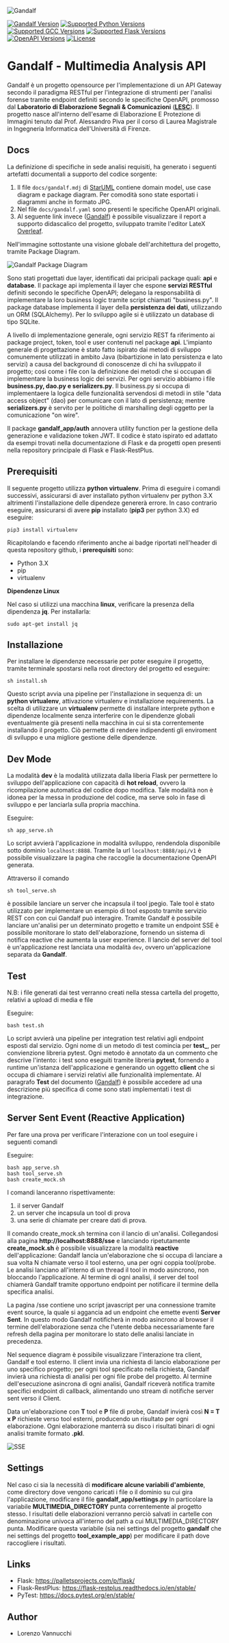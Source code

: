 ![Gandalf](docs/logo.png)

[![Gandalf Version](https://img.shields.io/badge/Gandalf-v1.0-f2f2f2?style=for-the-badge)](/)
[![Supported Python Versions](https://img.shields.io/badge/Python-3.6.9-green?logo=python&style=for-the-badge)](/)
[![Supported GCC Versions](https://img.shields.io/badge/GCC-4.2.1-orange?style=for-the-badge)](/)
[![Supported Flask Versions](https://img.shields.io/badge/Flask-0.9.2-blue?logo=flask&style=for-the-badge)](/)
[![OpenAPI Versions](https://img.shields.io/badge/OpenAPI-3.0.3-yellow?&style=for-the-badge)](/)
[![License](https://img.shields.io/badge/License-Apache--2.0-red?logo=apache&style=for-the-badge)](/)

# Gandalf - Multimedia Analysis API

Gandalf è un progetto opensource per l'implementazione di un API Gateway secondo il paradigma RESTful per l'integrazione di strumenti per l'analisi forense tramite endpoint definiti secondo 
le specifiche OpenAPI, promosso dal **Laboratorio di Elaborazione Segnali  & Comunicazioni** ([**LESC**](https://lesc.dinfo.unifi.it/it)).
Il progetto nasce all'interno dell'esame di Elaborazione E Protezione di Immagini tenuto dal Prof. Alessandro Piva per il corso di Laurea Magistrale in Ingegneria Informatica dell'Università di Firenze.

Docs
----------

La definizione di specifiche in sede analisi requisiti, ha generato i seguenti artefatti documentali a supporto del codice sorgente:

1) Il file `docs/gandalf.mdj` di [StarUML](https://staruml.io/) contiene domain model, use case diagram e package diagram. Per comodità sono state esportati i diagrammi anche in formato JPG.
2) Nel file `docs/gandalf.yaml` sono presenti le specifiche OpenAPI originali.
3) Al seguente link invece ([Gandalf](https://www.overleaf.com/read/kmzwgwkschkc)) è possibile visualizzare il report a supporto didascalico del progetto, sviluppato tramite l'editor LateX [Overleaf](https://www.overleaf.com/).

Nell'immagine sottostante una visione globale dell'architettura del progetto, tramite Package Diagram.

![Gandalf Package Diagram](docs/GandalfPackageDiagram.png)

Sono stati progettati due layer, identificati dai pricipali package quali: **api** e **database**. Il package api implementa il layer che espone **servizi RESTful** definiti secondo le specifiche OpenAPI; delegano 
la responsabilità di implementare la loro business logic tramite script chiamati "business.py". Il package database implementa il layer della **persistenza dei dati**, utilizzando
un ORM (SQLAlchemy). Per lo sviluppo agile si è utilizzato un database di tipo SQLite.

A livello di implementazione generale, ogni servizio REST fa riferimento ai package project, token, tool e user contenuti nel package **api**. L'impianto generale di progettazione
è stato fatto ispirato dai metodi di sviluppo comunemente utilizzati in ambito Java (bibartizione in lato persistenza e lato servizi) a causa del background di conoscenze di chi ha sviluppato il progetto; così come i file con la definizione dei metodi
che si occupan di implementare la business logic dei servizi. Per ogni servizio abbiamo i file **business.py, dao.py e serializers.py**. Il business.py si occupa di implementaere la logica delle funzionalità
servendosi di metodi in stile "data access object" (dao) per comunicare con il lato di persistenza; mentre **serializers.py** è servito per le politiche di marshalling degli oggetto per la comunicazione "on wire".

Il package **gandalf_app/auth** annovera utility function per la gestione della generazione e validazione token JWT. Il codice è stato ispirato ed adattato da esempi trovati nella documentazione 
di Flask e da progetti open presenti nella repository principale di Flask e Flask-RestPlus.

Prerequisiti
----------

Il seguente progetto utilizza **python virtualenv**. Prima di eseguire i comandi successivi, assicurarsi di aver installato python virtualenv per python 3.X altrimenti l'installazione delle dipendeze genererà errore.
In caso contrario eseguire, assicurarsi di avere **pip** installato (**pip3** per python 3.X) ed eseguire:

`pip3 install virtualenv`

Ricapitolando e facendo riferimento anche ai badge riportati nell'header di questa repository github, i **prerequisiti** sono:

* Python 3.X 
* pip
* virtualenv

**Dipendenze Linux**

Nel caso si utilizzi una macchina **linux**, verificare la presenza della dipendenza **jq**. Per installarla:

`sudo apt-get install jq`


Installazione
----------

Per installare le dipendenze necessarie per poter eseguire il progetto, tramite terminale spostarsi nella root directory del progetto ed eseguire:

    sh install.sh
    
Questo script avvia una pipeline per l'installazione in sequenza di: un **python virtualenv**, attivazione virtualenv e installazione requirements.
La scelta di utilizzare un **virtualenv** permette di installare interprete python  e dipendenze localmente senza interferire con le dipendenze globali eventualmente già presenti
nella macchina in cui si sta correntemente installando il progetto. Ciò permette di rendere indipendenti gli enviroment di sviluppo e una migliore
gestione delle dipendenze.
    
    
Dev Mode
----------

La modalità **dev** è la modalità utilizzata dalla liberia Flask per permettere lo sviluppo dell'applicazione con capacità di 
**hot reload**, ovvero la ricompilazione automatica del codice dopo modifica. Tale modalità non è idonea per la messa in produzione del codice,
ma serve solo in fase di sviluppo e per lanciarla sulla propria macchina.

Eseguire:

    sh app_serve.sh
    
Lo script avvierà l'applicazione in modalità sviluppo, rendendola disponibile sotto dominio `localhost:8888`. Tramite la url `localhost:8888/api/v1` è possibile visualizzare la pagina che raccoglie la documentazione OpenAPI generata.

Attraverso il comando

    sh tool_serve.sh
    
è possibile lanciare un server che incapsula il tool jpegio. Tale tool è stato utilizzato per implementare un esempio di tool esposto tramite servizio REST con con cui Gandalf può interagire.
Tramite Gandalf è possibile lanciare un'analisi per un determinato progetto e tramite un endpoint SSE è possibile monitorare lo stato dell'elaborazione, fornendo un sistema di notifica reactive che aumenta
la user experience.
Il lancio del server del tool è un'applicazione rest lanciata una modalità `dev`, ovvero un'applicazione separata da **Gandalf**.

Test
----------

N.B: i file generati dai test verranno creati nella stessa cartella del progetto, relativi a upload di media e file

Eseguire:

    bash test.sh
    
Lo script avvierà una pipeline per integration test relativi agli endpoint esposti dal servizio. Ogni nome di un metodo di test comincia per **test_**, per convienzione libreria pytest.
Ogni metodo è annotato da un commento che descrive l'intento: i test sono eseguiti tramite libreria **pytest**, fornendo a runtime un'istanza dell'applicazione e generando
un oggetto **client** che si occupa di chiamare i servizi relativi alle funzionalità implementate. Al paragrafo **Test** del documento ([Gandalf](https://www.overleaf.com/read/kmzwgwkschkc)) è possibile accedere ad una descrizione 
più specifica di come sono stati implementati i test di integrazione.

Server Sent Event (Reactive Application)
----------

Per fare una prova per verificare l'interazione con un tool eseguire i seguenti comandi 

Eseguire:

    bash app_serve.sh
    bash tool_serve.sh
    bash create_mock.sh
    
I comandi lanceranno rispettivamente:

1) il server Gandalf
2) un server che incapsula un tool di prova
3) una serie di chiamate per creare dati di prova.

Il comando create_mock.sh termina con il lancio di un'analisi. Collegandosi alla pagina **http://localhost:8888/sse** e lanciando ripetutamente **create_mock.sh** è possibile 
visualizzare la modalità **reactive** dell'applicazione: Gandalf lancia un'elaborazione che si occupa di lanciare a sua volta N chiamate verso il tool esterno,
una per ogni coppia tool/probe. Le analisi lanciano all'interno di un thread il tool 
in modo asincrono, non bloccando l'applicazione. Al termine di ogni analisi, il server del tool chiamerà Gandalf tramite opportuno endpoint per 
notificare il termine della specifica analisi. 

La pagina /sse contiene uno script javascript per una connessione tramite event source, la quale si aggancia ad un 
endpoint che emette eventi **Server Sent**. In questo modo Gandalf notificherà in modo asincrono al browser il termine dell'elaborazione senza che l'utente 
debba necessariamente fare refresh della pagina per monitorare lo stato delle analisi lanciate in precedenza.

Nel sequence diagram è possibile visualizzare l'interazione tra client, Gandalf e tool esterno. Il client invia una richiesta di lancio elaborazione per uno specifico progetto;
per ogni tool specificato nella richiesta, Gandalf invierà una richiesta di analisi per ogni file probe del progetto. Al termine dell'esecuzione asincrona di ogni analisi, Gandalf riceverà notifica tramite specifici endpoint di callback, alimentando
uno stream di notifiche server sent verso il Client.

Data un'elaborazione con **T** tool e **P** file di probe, Gandalf invierà così **N = T x P** richieste verso tool esterni, producendo un risultato per ogni elaborazione. Ogni elaborazione manterrà su disco i risultati binari di ogni analisi tramite formato **.pkl**.

![SSE](docs/sse.png)

Settings
----------

Nel caso ci sia la necessità di **modificare alcune variabili d'ambiente**, come directory dove vengono caricati i file o il dominio su cui gira l'applicazione, modificare il file **gandalf_app/settings.py**
In particolare la variabile **MULTIMEDIA_DIRECTORY** punta correntemente al progetto stesso. I risultati delle elaborazioni verranno perciò salvati in cartelle con denominazione univoca all'interno del path a cui MULTIMEDIA_DIRECTORY punta.
Modificare questa variabile (sia nei settings del progetto **gandalf** che nei settings del progetto **tool_example_app**) per modificare il path dove raccogliere i risultati.

Links
-----

* Flask: https://palletsprojects.com/p/flask/
* Flask-RestPlus: https://flask-restplus.readthedocs.io/en/stable/
* PyTest: https://docs.pytest.org/en/stable/

Author
-----

* Lorenzo Vannucchi


